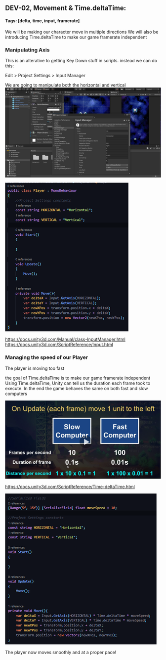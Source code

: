 ## DEV-02, Movement & Time.deltaTime:
#### Tags: [delta, time, input, framerate]

We will be making our character move in multiple directions
We will also be introducing Time.deltaTime to make our game framerate independent

### Manipulating Axis

This is an alterative to getting Key Down stuff in scripts. instead we can do this:

Edit > Project Settings > Input Manager

We are going to manipulate both the horizontal and vertical
![](../images/DEV-02-A.png)

![](../images/DEV-02-B.png)

https://docs.unity3d.com/Manual/class-InputManager.html
https://docs.unity3d.com/ScriptReference/Input.html


### Managing the speed of our Player

The player is moving too fast

the goal of Time.deltaTime is to make our game framerate independent
Using Time.deltaTime, Unity can tell us the duration each frame took to execute.
In the end the game behaves the same on both fast and slow computers

![](../images/DEV-02-C.png)

https://docs.unity3d.com/ScriptReference/Time-deltaTime.html


![](../images/DEV-02-D.png)

The player now moves smoothly and at a proper pace!